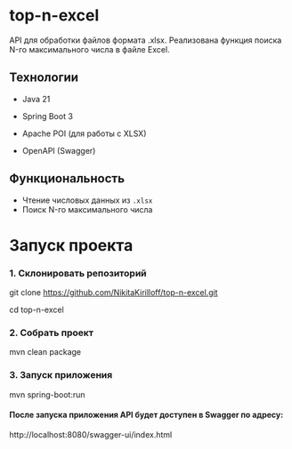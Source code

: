# top-n-excel
API для обработки файлов формата .xlsx. Реализована функция поиска N-го максимального числа в файле Excel.

## Технологии

- Java 21

- Spring Boot 3

- Apache POI (для работы с XLSX)

- OpenAPI (Swagger)

## Функциональность
- Чтение числовых данных из `.xlsx`
- Поиск N-го максимального числа

# Запуск проекта
### 1. Склонировать репозиторий
git clone https://github.com/NikitaKirilloff/top-n-excel.git

cd top-n-excel
### 2. Собрать проект
mvn clean package
### 3. Запуск приложения
mvn spring-boot:run

#### После запуска приложения API будет доступен в Swagger по адресу:
http://localhost:8080/swagger-ui/index.html


